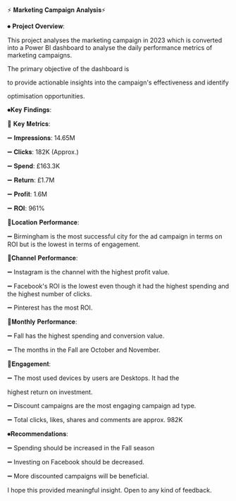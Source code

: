 ⚡ 𝐌𝐚𝐫𝐤𝐞𝐭𝐢𝐧𝐠 𝐂𝐚𝐦𝐩𝐚𝐢𝐠𝐧 𝐀𝐧𝐚𝐥𝐲𝐬𝐢𝐬⚡ 



⏺ 𝐏𝐫𝐨𝐣𝐞𝐜𝐭 𝐎𝐯𝐞𝐫𝐯𝐢𝐞𝐰:



This project analyses the marketing campaign in 2023 which is converted into a Power BI dashboard to analyse the daily performance metrics of marketing campaigns. 

The primary objective of the dashboard is

to provide actionable insights into the campaign's effectiveness and identify

optimisation opportunities.



⏺𝐊𝐞𝐲 𝐅𝐢𝐧𝐝𝐢𝐧𝐠𝐬:



🔷 𝐊𝐞𝐲 𝐌𝐞𝐭𝐫𝐢𝐜𝐬:



➖ 𝐈𝐦𝐩𝐫𝐞𝐬𝐬𝐢𝐨𝐧𝐬: 14.65M

➖ 𝐂𝐥𝐢𝐜𝐤𝐬: 182K (Approx.)

➖ 𝐒𝐩𝐞𝐧𝐝: £163.3K

➖ 𝐑𝐞𝐭𝐮𝐫𝐧: £1.7M

➖ 𝐏𝐫𝐨𝐟𝐢𝐭: 1.6M

➖ 𝐑𝐎𝐈: 961%



🔷𝐋𝐨𝐜𝐚𝐭𝐢𝐨𝐧 𝐏𝐞𝐫𝐟𝐨𝐫𝐦𝐚𝐧𝐜𝐞:



➖ Birmingham is the most successful city for the ad campaign in terms on ROI but is the lowest in terms of engagement.



🔷𝐂𝐡𝐚𝐧𝐧𝐞𝐥 𝐏𝐞𝐫𝐟𝐨𝐫𝐦𝐚𝐧𝐜𝐞:



➖ Instagram is the channel with the highest profit value.

➖ Facebook's ROI is the lowest even though it had the highest spending and the highest number of clicks.

➖ Pinterest has the most ROI.



🔷𝐌𝐨𝐧𝐭𝐡𝐥𝐲 𝐏𝐞𝐫𝐟𝐨𝐫𝐦𝐚𝐧𝐜𝐞:



➖ Fall has the highest spending and conversion value.

➖ The months in the Fall are October and November.



🔷𝐄𝐧𝐠𝐚𝐠𝐞𝐦𝐞𝐧𝐭:



➖ The most used devices by users are Desktops. It had the

highest return on investment.

➖ Discount campaigns are the most engaging campaign ad type.

➖ Total clicks, likes, shares and comments are approx. 982K



⏺𝐑𝐞𝐜𝐨𝐦𝐦𝐞𝐧𝐝𝐚𝐭𝐢𝐨𝐧𝐬:



➖ Spending should be increased in the Fall season 

➖ Investing on Facebook should be decreased.

➖ More discounted campaigns will be beneficial.



I hope this provided meaningful insight. Open to any kind of feedback.
